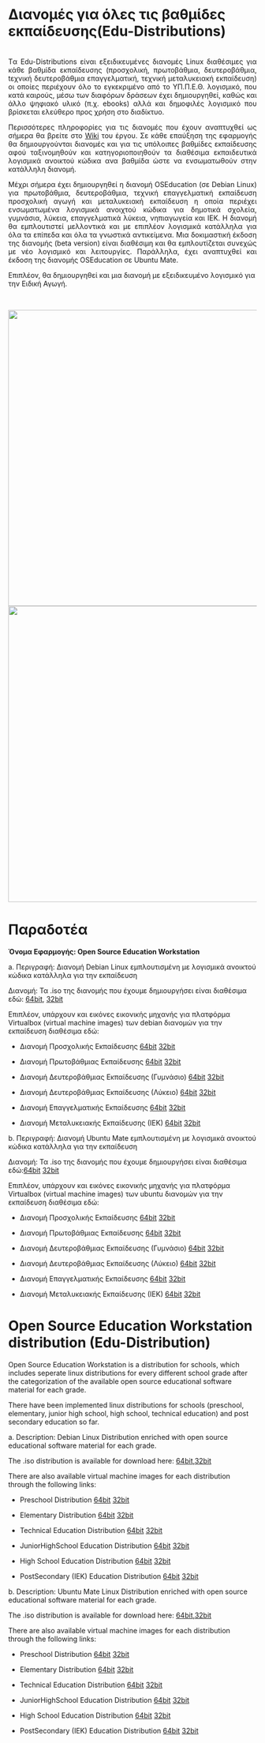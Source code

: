 # Διανομές για όλες τις βαθμίδες εκπαίδευσης(Edu-Distributions)

<p align="justify">
<br>
Tα Edu-Distributions είναι εξειδικευμένες διανομές Linux διαθέσιμες για κάθε βαθμίδα εκπαίδευσης (προσχολική, πρωτοβάθμια, δευτεροβάθμια, tεχνική δευτεροβάθμια επαγγελματική, τεχνική μεταλυκειακή εκπαίδευση) οι οποίες περιέχουν όλο το εγκεκριμένο από το ΥΠ.Π.Ε.Θ. λογισμικό, που κατά καιρούς, μέσω των διαφόρων δράσεων έχει δημιουργηθεί, καθώς και άλλο ψηφιακό υλικό (π.χ. ebooks) αλλά και δημοφιλές λογισμικό που βρίσκεται ελεύθερο προς χρήση στο διαδίκτυο.
<br>

<p align="justify">
Περισσότερες πληροφορίες για τις διανομές που έχουν αναπτυχθεί ως σήμερα θα βρείτε στο <A href="https://git.minedu.gov.gr/itminedu/edu_distributions/wikis/Home">Wiki</A> του έργου.
Σε κάθε επαύξηση της εφαρμογής θα δημιουργούνται διανομές και για τις υπόλοιπες βαθμίδες εκπαίδευσης αφού ταξινομηθούν και κατηγοριοποιηθούν τα διαθέσιμα εκπαιδευτικά λογισμικά ανοικτού κώδικα ανα βαθμίδα ώστε να ενσωματωθούν στην κατάλληλη διανομή. 

<p align="justify">
Μέχρι σήμερα έχει δημιουργηθεί η διανομή OSEducation (σε Debian Linux) για πρωτοβάθμια, δευτεροβάθμια, τεχνική επαγγελματική εκπαίδευση προσχολική αγωγή και μεταλυκειακή εκπαίδευση η οποία περιέχει ενσωματωμένα λογισμικά ανοιχτού κώδικα για δημοτικά σχολεία, γυμνάσια, λύκεια, επαγγελματικά λύκεια, νηπιαγωγεία και ΙΕΚ. Η διανομή θα εμπλουτιστεί μελλοντικά και με επιπλέον λογισμικά κατάλληλα για όλα τα επίπεδα και όλα τα γνωστικά αντικείμενα. 
Μια δοκιμαστική έκδοση της διανομής (beta version) είναι διαθέσιμη και θα εμπλουτίζεται συνεχώς με νέο λογισμικό και λειτουργίες. 
Παράλληλα, έχει αναπτυχθεί και έκδοση της διανομής OSEducation σε Ubuntu Mate. 
</p>
<p>Επιπλέον, θα δημιουργηθεί και μια διανομή με εξειδικευμένο λογισμικό για την Ειδική Αγωγή. </p>
</p>
<br>
<p align="center">
  <img src="http://ostdev.minedu.gov.gr/~sofiakom/OSElementary32.jpeg" width=800 height=600/> 
  
  <br>
  <img src="http://ostdev.minedu.gov.gr/~sofiakom/Ubuntu_Elementary64.jpeg" width=800 height=600/>

</p>




# Παραδοτέα

**Όνομα Εφαρμογής: Open Source Education Workstation**

a. Περιγραφή: Διανομή Debian Linux εμπλουτισμένη με λογισμικά ανοικτού κώδικα κατάλληλα για την εκπαίδευση

Διανομή: Τα .iso της διανομής που έχουμε δημιουργήσει είναι διαθέσιμα εδώ:
<A href="https://pithos.okeanos.grnet.gr/public/8Wr5zLcqY4ixkPKgGtA175">64bit</A>,
<A href="https://pithos.okeanos.grnet.gr/public/eABhTjjfP5VHhTVWiT9nq">32bit</A>

Επιπλέον, υπάρχουν και εικόνες εικονικής μηχανής για πλατφόρμα Virtualbox (virtual machine images) των debian διανομών για την εκπαίδευση διαθέσιμα εδώ:


* Διανομή Προσχολικής Εκπαίδευσης <A href="https://pithos.okeanos.grnet.gr/public/OfWCDAQu5OJfEM8JF12Lo7">64bit</A> <A href="https://pithos.okeanos.grnet.gr/public/IbY7pqsxGaaRKBMuxKYGx2">32bit</A>

* Διανομή Πρωτοβάθμιας Εκπαίδευσης <A href="https://pithos.okeanos.grnet.gr/public/8ViiY9FzNSf9ri41VRP2H1">64bit</A> <A href="https://pithos.okeanos.grnet.gr/public/7lZZ7UgdIBTqKAKssklNV6">32bit</A>

* Διανομή Δευτεροβάθμιας Εκπαίδευσης (Γυμνάσιο) <A href="https://pithos.okeanos.grnet.gr/public/9MkDshalKSusqPJ2Y8bdB5">64bit</A> <A href="https://pithos.okeanos.grnet.gr/public/LjlsAqVXVGomhnN24eKYy4">32bit</A>

* Διανομή Δευτεροβάθμιας Εκπαίδευσης (Λύκειο) <A href="https://pithos.okeanos.grnet.gr/public/x19PAv22f95NEL2SgWZcT3">64bit</A> <A href="https://pithos.okeanos.grnet.gr/public/dnFrOYvF2ELe7RQf2HCVI2">32bit</A>

* Διανομή Επαγγελματικής Εκπαίδευσης  <A href="https://pithos.okeanos.grnet.gr/public/5BKKT5L939Q6Gc6xZVxuo7">64bit</A> <A href="https://pithos.okeanos.grnet.gr/public/FuIyWIVBQWPmM2fd1B4162">32bit</A>

* Διανομή Μεταλυκειακής Εκπαίδευσης (ΙΕΚ) <A href="https://pithos.okeanos.grnet.gr/public/FBcJ9tcbnTZQuYNiSljje5">64bit</A> <A href="https://pithos.okeanos.grnet.gr/public/vZCihX3i3U1I6nZTJqV9R5">32bit</A>


b. Περιγραφή: Διανομή Ubuntu Mate εμπλουτισμένη με λογισμικά ανοικτού κώδικα κατάλληλα για την εκπαίδευση

Διανομή: Τα .iso της διανομής που έχουμε δημιουργήσει είναι διαθέσιμα εδώ:<A href="https://pithos.okeanos.grnet.gr/public/sP9KGi6n35YglsZ44osZq6">64bit</A>
<A href="https://pithos.okeanos.grnet.gr/public/ibDJqbqGjBgy8HCmMP1V86">32bit</A>

Επιπλέον, υπάρχουν και εικόνες εικονικής μηχανής για πλατφόρμα Virtualbox (virtual machine images) των ubuntu διανομών για την εκπαίδευση διαθέσιμα εδώ:


* Διανομή Προσχολικής Εκπαίδευσης <A href="https://pithos.okeanos.grnet.gr/public/noa1hOLv48xTc6Jqh4QHi5">64bit</A> <A href="https://pithos.okeanos.grnet.gr/public/fCcE9WBS5l4FfleDJvX093">32bit</A>

* Διανομή Πρωτοβάθμιας Εκπαίδευσης <A href="#">64bit</A> <A href="https://pithos.okeanos.grnet.gr/public/LK6nPVSDEYECIeUKfJuRW4">32bit</A>

* Διανομή Δευτεροβάθμιας Εκπαίδευσης (Γυμνάσιο) <A href="https://pithos.okeanos.grnet.gr/public/fmA078DfwsMDKW7qh4Rc81">64bit</A> <A href="https://pithos.okeanos.grnet.gr/public/QOmtwQdV6an5APoin9ACk4">32bit</A>

* Διανομή Δευτεροβάθμιας Εκπαίδευσης (Λύκειο) <A href="https://pithos.okeanos.grnet.gr/public/oNTFjKMMhKXtLHY2wQwEG7">64bit</A> <A href="https://pithos.okeanos.grnet.gr/public/TQFodXol4pga1zMz9UXQk6">32bit</A>

* Διανομή Επαγγελματικής Εκπαίδευσης  <A href="https://pithos.okeanos.grnet.gr/public/S4CLK7RjvHLIt2WQ4W58k7">64bit</A> <A href="https://pithos.okeanos.grnet.gr/public/n7oVPdEagAbOFVRMZ63Xx">32bit</A>

* Διανομή Μεταλυκειακής Εκπαίδευσης (ΙΕΚ) <A href="https://pithos.okeanos.grnet.gr/public/egE4bLOCLf6V46hoDqGxL3">64bit</A> <A href="https://pithos.okeanos.grnet.gr/public/cEGs2ZgW66TSAgu2EXYZK1">32bit</A>




# Open Source Education Workstation distribution (Edu-Distribution) 

<p align="justify">

Open Source Education Workstation is a distribution for schools, which includes seperate linux distributions for every different school grade after the categorization of the available open source educational software material for each grade.  

There have been implemented linux distributions for schools (preschool, elementary, junior high school, high school, technical education) and post secondary education so far. 

a. Description: Debian Linux Distribution enriched with open source educational software material for each grade.

The .iso distribution is available for download here: <A href="https://pithos.okeanos.grnet.gr/public/V7Nyum3zK15sRdAuhZXqi1">64bit</A>,<A href="https://pithos.okeanos.grnet.gr/public/Hmcjo1rWYSS3YtG12mbps7">32bit</A>

There are also available virtual machine images for each distribution through the following links:

* Preschool Distribution <A href="https://pithos.okeanos.grnet.gr/public/OfWCDAQu5OJfEM8JF12Lo7">64bit</A> <A href="https://pithos.okeanos.grnet.gr/public/IbY7pqsxGaaRKBMuxKYGx2">32bit</A>

* Elementary Distribution <A href="https://pithos.okeanos.grnet.gr/public/5lUvDwTJCDcWjsKUFQcsI2">64bit</A> <A href="https://pithos.okeanos.grnet.gr/public/6NXocDtK7Jsp1lHLBJRBZ2">32bit</A>

* Technical Education Distribution <A href="https://pithos.okeanos.grnet.gr/public/5BKKT5L939Q6Gc6xZVxuo7">64bit</A> <A href="https://pithos.okeanos.grnet.gr/public/FuIyWIVBQWPmM2fd1B4162">32bit</A>

* JuniorHighSchool Education Distribution <A href="https://pithos.okeanos.grnet.gr/public/9MkDshalKSusqPJ2Y8bdB5">64bit</A> <A href="https://pithos.okeanos.grnet.gr/public/LjlsAqVXVGomhnN24eKYy4">32bit</A>

* High School Education Distribution <A href="https://pithos.okeanos.grnet.gr/public/dr8jVl8t0xOlEsRP6e5NL">64bit</A> <A href="https://pithos.okeanos.grnet.gr/public/YKnycsg6eaX9NqASaPBvZ4">32bit</A>

* PostSecondary (IEK) Education Distribution <A href="https://pithos.okeanos.grnet.gr/public/FBcJ9tcbnTZQuYNiSljje5">64bit</A> <A href="https://pithos.okeanos.grnet.gr/public/vZCihX3i3U1I6nZTJqV9R5">32bit</A>

b. Description: Ubuntu Mate Linux Distribution enriched with open source educational software material for each grade.

The .iso distribution is available for download here: <A href="https://pithos.okeanos.grnet.gr/public/sP9KGi6n35YglsZ44osZq6">64bit</A>,<A href="https://pithos.okeanos.grnet.gr/public/ibDJqbqGjBgy8HCmMP1V86 ">32bit</A>

There are also available virtual machine images for each distribution through the following links:

* Preschool Distribution <A href="https://pithos.okeanos.grnet.gr/public/noa1hOLv48xTc6Jqh4QHi5">64bit</A> <A href="https://pithos.okeanos.grnet.gr/public/fCcE9WBS5l4FfleDJvX093">32bit</A>

* Elementary Distribution <A href="#">64bit</A> <A href="https://pithos.okeanos.grnet.gr/public/LK6nPVSDEYECIeUKfJuRW4">32bit</A>

* Technical Education Distribution <A href="https://pithos.okeanos.grnet.gr/public/S4CLK7RjvHLIt2WQ4W58k7">64bit</A> <A href="https://pithos.okeanos.grnet.gr/public/n7oVPdEagAbOFVRMZ63Xx">32bit</A>

* JuniorHighSchool Education Distribution <A href="#">64bit</A> <A href="#">32bit</A>

* High School Education Distribution <A href="#">64bit</A> <A href="#">32bit</A>

* PostSecondary (IEK) Education Distribution <A href="https://pithos.okeanos.grnet.gr/public/egE4bLOCLf6V46hoDqGxL3">64bit</A> <A href="https://pithos.okeanos.grnet.gr/public/cEGs2ZgW66TSAgu2EXYZK1">32bit</A>